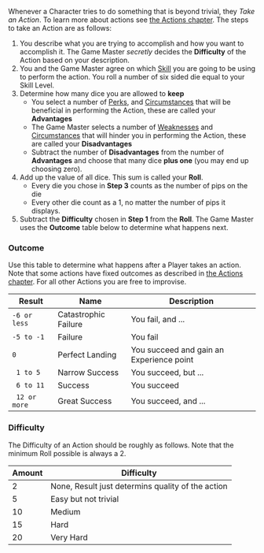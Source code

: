 Whenever a Character tries to do something that is beyond trivial, they _Take an Action_. To learn more about actions see [the Actions chapter](../30%20Actions/index). The steps to take an Action are as follows:

1. You describe what you are trying to accomplish and how you want to accomplish it. The Game Master *secretly* decides the **Difficulty** of the Action based on your description.
2. You and the Game Master agree on which [Skill](20%20Skills/index) you are going to be using to perform the action. You roll a number of six sided die equal to your Skill Level.
3. Determine how many dice you are allowed to **keep**
	- You select a number of [Perks](../40%20Traits/10%20Perks), and [Circumstances](../50%20Circumstances/index) that will be beneficial in performing the Action, these are called your **Advantages**
	- The Game Master selects a number of [Weaknesses](20%20Weakness) and [Circumstances](../50%20Circumstances/index) that will hinder you in performing the Action, these are called your **Disadvantages**
	- Subtract the number of **Disadvantages** from the number of **Advantages** and choose that many dice **plus one** (you may end up choosing zero).
4. Add up the value of all dice. This sum is called your **Roll**.
	- Every die you chose in **Step 3** counts as the number of pips on the die
	- Every other die count as a 1, no matter the number of pips it displays.	
5. Subtract the **Difficulty** chosen in **Step 1** from the **Roll**. The Game Master uses the **Outcome** table below to determine what happens next.

### Outcome
Use this table to determine what happens after a Player takes an action. Note that some actions have fixed outcomes as described in [the Actions chapter](30%20Actions/index).
For all other Actions you are free to improvise.

| Result        | Name                 | Description                              |
| ------------- | -------------------- | ---------------------------------------- |
| `-6 or less`  | Catastrophic Failure | You fail, and ...                        |
| `-5 to -1 `   | Failure              | You fail                                 |
| `0`           | Perfect Landing      | You succeed and gain an Experience point |
| `  1 to 5 `   | Narrow Success       | You succeed, but ...                     |
| ` 6 to 11`    | Success              | You succeed                              |
| ` 12 or more` | Great Success        | You succeed, and ...                     |
### Difficulty
The Difficulty of an Action should be roughly as follows. Note that the minimum Roll possible is always a 2.

| Amount | Difficulty                                        |
| ------ | ------------------------------------------------- |
| 2      | None, Result just determins quality of the action |
| 5      | Easy but not trivial                              |
| 10     | Medium                                            |
| 15     | Hard                                              |
| 20     | Very Hard                                         |

